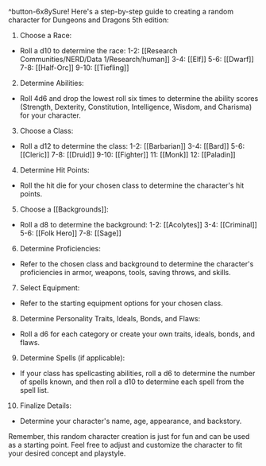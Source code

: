 
^button-6x8ySure! Here's a step-by-step guide to creating a random character for Dungeons and Dragons 5th edition:

1. Choose a Race:
- Roll a d10 to determine the race: 
   1-2: [[Research Communities/NERD/Data 1/Research/human]]
   3-4: [[Elf]]
   5-6: [[Dwarf]]
   7-8: [[Half-Orc]]
   9-10: [[Tiefling]]

2. Determine Abilities:
- Roll 4d6 and drop the lowest roll six times to determine the ability scores (Strength, Dexterity, Constitution, Intelligence, Wisdom, and Charisma) for your character.

3. Choose a Class:
- Roll a d12 to determine the class:
   1-2: [[Barbarian]]
   3-4: [[Bard]]
   5-6: [[Cleric]]
   7-8: [[Druid]]
   9-10: [[Fighter]]
   11: [[Monk]]
   12: [[Paladin]]

4. Determine Hit Points:
- Roll the hit die for your chosen class to determine the character's hit points.

5. Choose a [[Backgrounds]]:
- Roll a d8 to determine the background:
   1-2: [[Acolytes]]
   3-4: [[Criminal]]
   5-6: [[Folk Hero]]
   7-8: [[Sage]]

6. Determine Proficiencies:
- Refer to the chosen class and background to determine the character's proficiencies in armor, weapons, tools, saving throws, and skills.

7. Select Equipment:
- Refer to the starting equipment options for your chosen class.

8. Determine Personality Traits, Ideals, Bonds, and Flaws:
- Roll a d6 for each category or create your own traits, ideals, bonds, and flaws.

9. Determine Spells (if applicable):
- If your class has spellcasting abilities, roll a d6 to determine the number of spells known, and then roll a d10 to determine each spell from the spell list.

10. Finalize Details:
- Determine your character's name, age, appearance, and backstory.

Remember, this random character creation is just for fun and can be used as a starting point. Feel free to adjust and customize the character to fit your desired concept and playstyle.